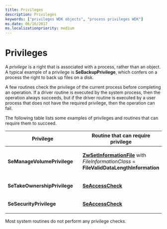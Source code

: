 ```yaml
---
title: Privileges
description: Privileges
keywords: ["privileges WDK objects", "process privileges WDK"]
ms.date: 06/16/2017
ms.localizationpriority: medium
---
```


# Privileges


A *privilege* is a right that is associated with a process, rather than an object. A typical example of a privilege is **SeBackupPrivilege**, which confers on a process the right to back up files on a disk.

A few routines check the privilege of the current process before completing an operation. If a driver routine is executed by the system process, then the operation always succeeds, but if the driver routine is executed by a user process that does not have the required privilege, then the operation can fail.

The following table lists some examples of privileges and routines that can require them to succeed.

<table>
<colgroup>
<col width="50%" />
<col width="50%" />
</colgroup>
<thead>
<tr class="header">
<th>Privilege</th>
<th>Routine that can require privilege</th>
</tr>
</thead>
<tbody>
<tr class="odd">
<td><p><strong>SeManageVolumePrivilege</strong></p></td>
<td><p><a href="/windows-hardware/drivers/ddi/ntifs/nf-ntifs-ntsetinformationfile" data-raw-source="[&lt;strong&gt;ZwSetInformationFile&lt;/strong&gt;](/windows-hardware/drivers/ddi/ntifs/nf-ntifs-ntsetinformationfile)"><strong>ZwSetInformationFile</strong></a> with <em>FileInformationClass</em> = <strong>FileValidDataLengthInformation</strong></p></td>
</tr>
<tr class="even">
<td><p><strong>SeTakeOwnershipPrivilege</strong></p></td>
<td><p><a href="/windows-hardware/drivers/ddi/wdm/nf-wdm-seaccesscheck" data-raw-source="[&lt;strong&gt;SeAccessCheck&lt;/strong&gt;](/windows-hardware/drivers/ddi/wdm/nf-wdm-seaccesscheck)"><strong>SeAccessCheck</strong></a></p></td>
</tr>
<tr class="odd">
<td><p><strong>SeSecurityPrivilege</strong></p></td>
<td><p><a href="/windows-hardware/drivers/ddi/wdm/nf-wdm-seaccesscheck" data-raw-source="[&lt;strong&gt;SeAccessCheck&lt;/strong&gt;](/windows-hardware/drivers/ddi/wdm/nf-wdm-seaccesscheck)"><strong>SeAccessCheck</strong></a></p></td>
</tr>
</tbody>
</table>

 

Most system routines do not perform any privilege checks.

